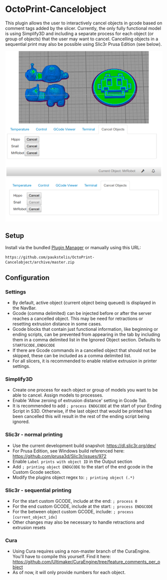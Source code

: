 # OctoPrint-Cancelobject

This plugin allows the user to interactively cancel objects in gcode based on comment tags added by the slicer.
Currently, the only fully functional model is using Simplify3D and including a separate process for each object (or group of
objects) that the user may want to cancel. Cancelling objects in a sequential print may also be possible using Slic3r Prusa Edition (see below).

![screenshot](./cancelobject.png)
## Setup

Install via the bundled [Plugin Manager](https://github.com/foosel/OctoPrint/wiki/Plugin:-Plugin-Manager)
or manually using this URL:

    https://github.com/paukstelis/OctoPrint-Cancelobject/archive/master.zip

## Configuration
### Settings
* By default, active object (current object being queued) is displayed in the NavBar.
* Gcode (comma delimited) can be injected before or after the server reaches a cancelled object.
  This may be need for retractions or resetting extrusion distance in some cases.
* Gcode blocks that contain just functional information, like beginning or ending scripts, can be prevented from appearing in the tab by including them in a comma delimited list in the Ignored Object section. Defaults to `STARTGCODE,ENDGCODE`
* If there are Gcode commands in a cancelled object that should not be skipped, these can be included as a comma delimited list.
* For all slicers, it is recommended to enable relative extrusion in printer settings.
### Simplify3D
* Create one process for each object or group of models you want to be able to cancel. Assign models to processes.
* Enable 'Allow zeroing of extrusion distance' setting in Gcode Tab.
* It is recommended to add `; process ENDGCODE` at the start of your Ending Script in S3D. Otherwise, if the last object that would be printed has been cancelled this will result in the rest of the ending script being ignored.
### Slic3r - normal printing
* Use the current development build snapshot: https://dl.slic3r.org/dev/
* For Prusa Edition, see Windows build referenced here: https://github.com/prusa3d/Slic3r/issues/972
* Enable `Label prints with object ID` in the Output section
* Add `; printing object ENDGCODE` to the start of the end gcode in the Custom Gcode section.
* Modify the plugins object regex to: `; printing object (.*)`
### Slic3r - sequential printing
* For the start custom GCODE, include at the end: `; process 0`
* For the end custom GCODE, include at the start: `; process ENDGCODE`
* For the between object custom GCODE, include: `; process [current_object_idx]`
* Other changes may also be necessary to handle retractions and extrusion resets
### Cura
* Using Cura requires using a non-master branch of the CuraEngine. You'll have to compile this yourself. Find it here: https://github.com/Ultimaker/CuraEngine/tree/feature_comments_per_object
* As of now, it will only provide numbers for each object. 